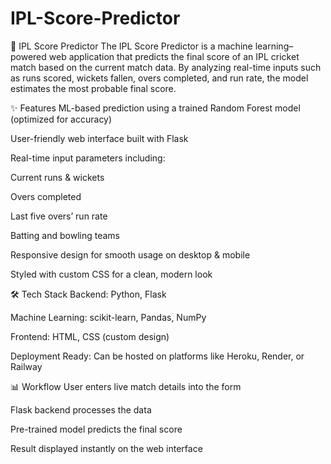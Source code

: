 # IPL-Score-Predictor
🏏 IPL Score Predictor
The IPL Score Predictor is a machine learning–powered web application that predicts the final score of an IPL cricket match based on the current match data. By analyzing real-time inputs such as runs scored, wickets fallen, overs completed, and run rate, the model estimates the most probable final score.

✨ Features
ML-based prediction using a trained Random Forest model (optimized for accuracy)

User-friendly web interface built with Flask

Real-time input parameters including:

Current runs & wickets

Overs completed

Last five overs’ run rate

Batting and bowling teams

Responsive design for smooth usage on desktop & mobile

Styled with custom CSS for a clean, modern look

🛠️ Tech Stack
Backend: Python, Flask

Machine Learning: scikit-learn, Pandas, NumPy

Frontend: HTML, CSS (custom design)

Deployment Ready: Can be hosted on platforms like Heroku, Render, or Railway

📊 Workflow
User enters live match details into the form

Flask backend processes the data

Pre-trained model predicts the final score

Result displayed instantly on the web interface
